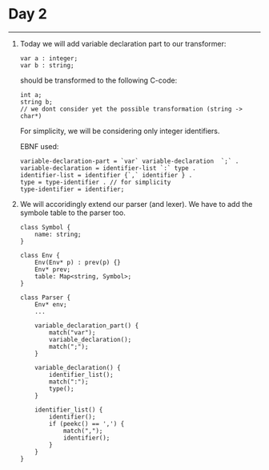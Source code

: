 # Day 2

------

1. Today we will add variable declaration part to our transformer: 


    ```
    var a : integer;
    var b : string;
    ```

    should be transformed to the following C-code:

    ```
    int a;
    string b;
    // we dont consider yet the possible transformation (string -> char*)
    ```

    For simplicity, we will be considering only integer identifiers.

    EBNF used:

    ```
    variable-declaration-part = `var` variable-declaration  `;` .
    variable-declaration = identifier-list `:` type .
    identifier-list = identifier {`,` identifier } .
    type = type-identifier . // for simplicity
    type-identifier = identifier;
    ```

2. We will accoridingly extend our parser (and lexer).
    We have to add the symbole table to the parser too.


    ```
    class Symbol {
        name: string;
    }

    class Env {
        Env(Env* p) : prev(p) {}
        Env* prev;
        table: Map<string, Symbol>;
    }
    ```

    ```
    class Parser {
        Env* env;
        ...

        variable_declaration_part() {
            match("var");
            variable_declaration();
            match(";");
        }

        variable_declaration() {
            identifier_list();
            match(":");
            type();
        }

        identifier_list() {
            identifier();
            if (peekc() == ',') {
                match(",");
                identifier();
            }
        }
    }
    ```